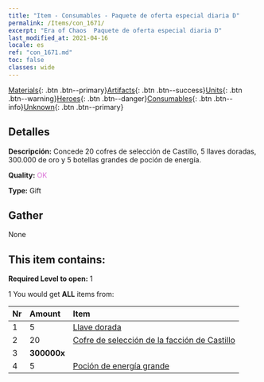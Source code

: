 ```yaml
---
title: "Item - Consumables - Paquete de oferta especial diaria D"
permalink: /Items/con_1671/
excerpt: "Era of Chaos  Paquete de oferta especial diaria D"
last_modified_at: 2021-04-16
locale: es
ref: "con_1671.md"
toc: false
classes: wide
---
```

 [Materials](/es/Items/){: .btn .btn--primary}[Artifacts](/es/Items/Artifacts/){: .btn .btn--success}[Units](/es/Items/Units/){: .btn .btn--warning}[Heroes](/es/Items/Heroes/){: .btn .btn--danger}[Consumables](/es/Items/Consumables/){: .btn .btn--info}[Unknown](/es/Items/Unknown/){: .btn .btn--primary}

## Detalles
 **Descripción:** Concede 20 cofres de selección de Castillo, 5 llaves doradas, 300.000 de oro y 5 botellas grandes de poción de energía.

 **Quality:** <span style="color: #DA70D6">OK</span>

 **Type:** Gift

## Gather

  None

## This item contains:

 **Required Level to open:** 1

 1 You would get **ALL** items  from:

  | Nr | Amount |     Item    |
  |:---|:-------|:------------|
  | 1 | 5 | [Llave dorada](/es/Items/con_783/) |  | 
  | 2 | 20 | [Cofre de selección de la facción de Castillo](/es/Items/con_1667/) |  | 
  | 3 |  **300000x** | <i class="fas fa-coins"/> |  | 
  | 4 | 5 | [Poción de energía grande](/es/Items/con_706/) |  | 
